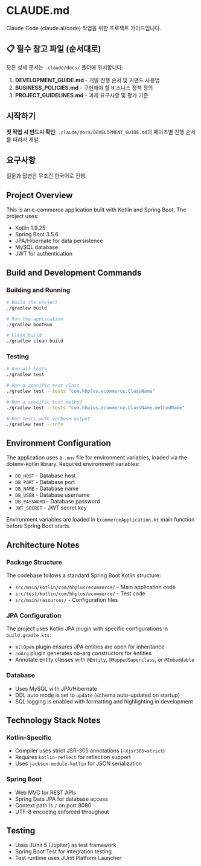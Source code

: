 # CLAUDE.md

Claude Code (claude.ai/code) 작업을 위한 프로젝트 가이드입니다.

## 📋 필수 참고 파일 (순서대로)
모든 상세 문서는 `.claude/docs/` 폴더에 위치합니다:

1. **DEVELOPMENT_GUIDE.md** - 개발 진행 순서 및 커맨드 사용법
2. **BUSINESS_POLICIES.md** - 구현해야 할 비즈니스 정책 정의
3. **PROJECT_GUIDELINES.md** - 과제 요구사항 및 평가 기준

## 시작하기
**첫 작업 시 반드시 확인**: `.claude/docs/DEVELOPMENT_GUIDE.md`의 페이즈별 진행 순서를 따라서 개발.

## 요구사항
질문과 답변은 무조건 한국어로 진행.

## Project Overview

This is an e-commerce application built with Kotlin and Spring Boot. The project uses:
- Kotlin 1.9.25
- Spring Boot 3.5.6
- JPA/Hibernate for data persistence
- MySQL database
- JWT for authentication

## Build and Development Commands

### Building and Running
```bash
# Build the project
./gradlew build

# Run the application
./gradlew bootRun

# Clean build
./gradlew clean build
```

### Testing
```bash
# Run all tests
./gradlew test

# Run a specific test class
./gradlew test --tests "com.hhplus.ecommerce.ClassName"

# Run a specific test method
./gradlew test --tests "com.hhplus.ecommerce.ClassName.methodName"

# Run tests with verbose output
./gradlew test --info
```

## Environment Configuration

The application uses a `.env` file for environment variables, loaded via the dotenv-kotlin library. Required environment variables:

- `DB_HOST` - Database host
- `DB_PORT` - Database port
- `DB_NAME` - Database name
- `DB_USER` - Database username
- `DB_PASSWORD` - Database password
- `JWT_SECRET` - JWT secret key

Environment variables are loaded in `EcommerceApplication.kt` main function before Spring Boot starts.

## Architecture Notes

### Package Structure
The codebase follows a standard Spring Boot Kotlin structure:
- `src/main/kotlin/com/hhplus/ecommerce/` - Main application code
- `src/test/kotlin/com/hhplus/ecommerce/` - Test code
- `src/main/resources/` - Configuration files

### JPA Configuration
The project uses Kotlin JPA plugin with specific configurations in `build.gradle.kts`:
- `allOpen` plugin ensures JPA entities are open for inheritance
- `noArg` plugin generates no-arg constructors for entities
- Annotate entity classes with `@Entity`, `@MappedSuperclass`, or `@Embeddable`

### Database
- Uses MySQL with JPA/Hibernate
- DDL auto mode is set to `update` (schema auto-updated on startup)
- SQL logging is enabled with formatting and highlighting in development

## Technology Stack Notes

### Kotlin-Specific
- Compiler uses strict JSR-305 annotations (`-Xjsr305=strict`)
- Requires `kotlin-reflect` for reflection support
- Uses `jackson-module-kotlin` for JSON serialization

### Spring Boot
- Web MVC for REST APIs
- Spring Data JPA for database access
- Context path is `/` on port 8080
- UTF-8 encoding enforced throughout

## Testing
- Uses JUnit 5 (Jupiter) as test framework
- Spring Boot Test for integration testing
- Test runtime uses JUnit Platform Launcher